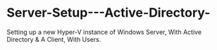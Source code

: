 # Server-Setup---Active-Directory-
Setting up a new Hyper-V instance of Windows Server, With Active Directory &amp; A Client, With Users.
